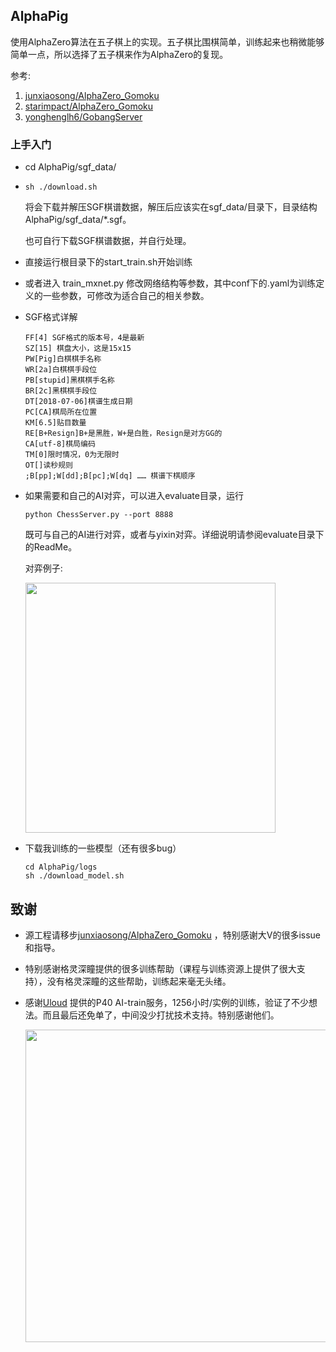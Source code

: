 ## AlphaPig
使用AlphaZero算法在五子棋上的实现。五子棋比围棋简单，训练起来也稍微能够简单一点，所以选择了五子棋来作为AlphaZero的复现。

参考:
1. [junxiaosong/AlphaZero_Gomoku](https://github.com/junxiaosong/AlphaZero_Gomoku)
2. [starimpact/AlphaZero_Gomoku](https://github.com/starimpact/AlphaZero_Gomoku)
3. [yonghenglh6/GobangServer](https://github.com/yonghenglh6/GobangServer)

### 上手入门
+ cd AlphaPig/sgf_data/

+ ```
  sh ./download.sh 
  ```

  将会下载并解压SGF棋谱数据，解压后应该实在sgf_data/目录下，目录结构AlphaPig/sgf_data/*.sgf。

  也可自行下载SGF棋谱数据，并自行处理。

+ 直接运行根目录下的start_train.sh开始训练

+ 或者进入 train_mxnet.py 修改网络结构等参数，其中conf下的.yaml为训练定义的一些参数，可修改为适合自己的相关参数。

+ SGF格式详解

  ```
  FF[4] SGF格式的版本号，4是最新
  SZ[15] 棋盘大小，这是15x15 
  PW[Pig]白棋棋手名称
  WR[2a]白棋棋手段位
  PB[stupid]黑棋棋手名称
  BR[2c]黑棋棋手段位
  DT[2018-07-06]棋谱生成日期
  PC[CA]棋局所在位置
  KM[6.5]贴目数量
  RE[B+Resign]B+是黑胜，W+是白胜，Resign是对方GG的
  CA[utf-8]棋局编码
  TM[0]限时情况，0为无限时
  OT[]读秒规则
  ;B[pp];W[dd];B[pc];W[dq] …… 棋谱下棋顺序
  ```

  

+ 如果需要和自己的AI对弈，可以进入evaluate目录，运行

  ```
  python ChessServer.py --port 8888
  ```

  既可与自己的AI进行对弈，或者与yixin对弈。详细说明请参阅evaluate目录下的ReadMe。

  对弈例子:

  <img src="http://p324ywv2g.bkt.clouddn.com/test.jpg" height="400px" />

+ 下载我训练的一些模型（还有很多bug）

  ```
  cd AlphaPig/logs
  sh ./download_model.sh 
  ```

## 致谢

+ 源工程请移步[junxiaosong/AlphaZero_Gomoku](https://github.com/junxiaosong/AlphaZero_Gomoku) ，特别感谢大V的很多issue和指导。

+ 特别感谢格灵深瞳提供的很多训练帮助（课程与训练资源上提供了很大支持），没有格灵深瞳的这些帮助，训练起来毫无头绪。

+ 感谢[Uloud](https://www.ucloud.cn/) 提供的P40 AI-train服务，1256小时/实例的训练，验证了不少想法。而且最后还免单了，中间没少打扰技术支持。特别感谢他们。

  <img src="http://p324ywv2g.bkt.clouddn.com/test2.jpg" width="500px">

